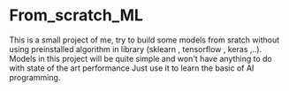 # From_scratch_ML
This is a small project of me, try to build some models from sratch without using preinstalled algorithm in library (sklearn , tensorflow , keras ,..).
Models in this project will be quite simple and won't have anything to do with state of the art performance
Just use it to learn the basic of AI programming.
